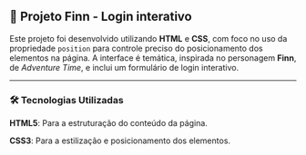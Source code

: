 ## 🚀 Projeto Finn - Login interativo

Este projeto foi desenvolvido utilizando **HTML** e **CSS**, com foco no uso da propriedade `position` para controle preciso do posicionamento dos elementos na página. A interface é temática, inspirada no personagem **Finn**, de *Adventure Time*, e inclui um formulário de login interativo.

---

### 🛠️ Tecnologias Utilizadas

**HTML5**: Para a estruturação do conteúdo da página.

**CSS3**: Para a estilização e posicionamento dos elementos.
